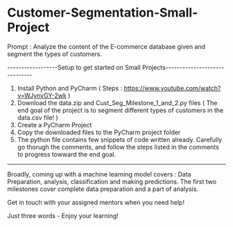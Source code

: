 # Customer-Segmentation-Small-Project

Prompt : Analyze the content of the E-commerce database given and segment the types of customers.

------------------Setup to get started on Small Projects------------------------------
1) Install Python and PyCharm ( Steps : https://www.youtube.com/watch?v=WJynvGY-2wk )
2) Download the data.zip and Cust_Seg_Milestone_1_and_2.py files ( The end goal of the project is to segment different types of customers in the data.csv file! )
3) Create a PyCharm Project
4) Copy the downloaded files to the PyCharm project folder
5) The python file contains few snippets of code written already. Carefully go thorugh the comments, and follow the steps listed in the comments to progress towward the end goal.
---------------------------------------------------------------------------------------

Broadly, coming up with a machine learning model covers : Data Preparation, analysis, classification and making predictions. 
The first two milestones cover complete data preparation and a part of analysis.

Get in touch with your assigned mentors when you need help!

Just three words - Enjoy your learning!

